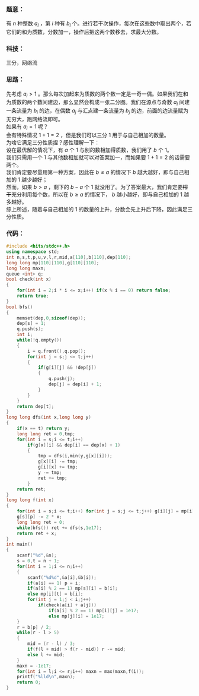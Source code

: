 ### 题意：  
有 $n$ 种整数 $a_i$ ，第 $i$ 种有 $b_i$ 个。进行若干次操作，每次在这些数中取出两个，若它们的和为质数，分数加一，操作后把这两个数移去，求最大分数。  
### 科技：  
三分，网络流  
### 思路：  
先考虑 $a_i>1$ 。那么每次加起来为质数的两个数一定是一奇一偶。如果我们在和为质数的两个数间建边，那么显然会构成一张二分图。我们在源点与奇数 $a_i$ 间建一条流量为 $b_i$ 的边，在偶数 $a_j$ 与汇点建一条流量为 $b_j$ 的边，前面的边流量赋为无穷大，跑网络流即可。  
如果有 $a_i=1$ 呢？  
会有特殊情况 $1+1=2$ ，但是我们可以三分 $1$ 用于与自己相加的数量。  
为啥它满足三分性质捏？感性理解一下：  
设在最优解的情况下，有 $a$ 个 $1$ 与别的数相加得质数，我们用了 $b$ 个 $1$。  
我们只需用一个 $1$ 与其他数相加就可以对答案加一，而如果要 $1+1=2$ 的话需要两个。  
我们肯定要尽量用第一种方案，因此在 $b\le a$ 的情况下 $b$ 越大越好，即与自己相加的 $1$ 越少越好；  
然而，如果 $b>a$ ，剩下的 $b-a$ 个 $1$ 就没用了。为了答案最大，我们肯定要~~榨干~~充分利用每个数，所以在 $b\ge a$ 的情况下， $b$ 越小越好，即与自己相加的 $1$ 越多越好。  
综上所述，随着与自己相加的 $1$ 的数量的上升，分数会先上升后下降，因此满足三分性质。   
### 代码：  
```cpp
#include <bits/stdc++.h>
using namespace std;
int n,s,t,p,u,v,l,r,mid,a[110],b[110],dep[110];
long long mp[110][110],g[110][110];
long long maxn;
queue <int> q;
bool check(int x)
{
	for(int i = 2;i * i <= x;i++) if(x % i == 0) return false;
	return true;
}
bool bfs()
{
	memset(dep,0,sizeof(dep));
	dep[s] = 1;
	q.push(s);
	int i;
	while(!q.empty())
	{
		i = q.front(),q.pop();
		for(int j = s;j <= t;j++)
		{
			if(g[i][j] && !dep[j])
			{
				q.push(j);
				dep[j] = dep[i] + 1;
			}
		}
	}
	return dep[t];
}
long long dfs(int x,long long y)
{
	if(x == t) return y;
	long long ret = 0,tmp;
	for(int i = s;i <= t;i++)
		if(g[x][i] && dep[i] == dep[x] + 1)
		{
			tmp = dfs(i,min(y,g[x][i]));
			g[x][i] -= tmp;
			g[i][x] += tmp;
			y -= tmp;
			ret += tmp;
		}
	return ret;
}
long long f(int x)
{
	for(int i = s;i <= t;i++) for(int j = s;j <= t;j++) g[i][j] = mp[i][j];
	g[s][p] -= 2 * x;
	long long ret = 0;
	while(bfs()) ret += dfs(s,1e17);
	return ret + x;
}
int main()
{
	scanf("%d",&n);
	s = 0,t = n + 1;
	for(int i = 1;i <= n;i++)
	{
		scanf("%d%d",&a[i],&b[i]);
		if(a[i] == 1) p = i;
		if(a[i] % 2 == 1) mp[s][i] = b[i];
		else mp[i][t] = b[i];
		for(int j = 1;j < i;j++)
			if(check(a[i] + a[j]))
				if(a[i] % 2 == 1) mp[i][j] = 1e17;
				else mp[j][i] = 1e17;
	}
	r = b[p] / 2;
	while(r - l > 5)
	{
		mid = (r - l) / 3;
		if(f(l + mid) > f(r - mid)) r -= mid;
		else l += mid;
	}
	maxn = -1e17;
	for(int i = l;i <= r;i++) maxn = max(maxn,f(i));
	printf("%lld\n",maxn);
	return 0;
}
```
